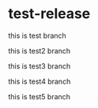 # test-release

this is test branch

this is test2 branch

this is test3 branch

this is test4 branch

this is test5 branch



